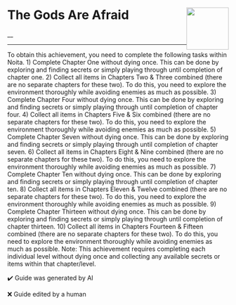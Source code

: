 # The Gods Are Afraid <img style="float: right;" src="https://cdn.cloudflare.steamstatic.com/steamcommunity/public/images/apps/881100/08794789c5e8c3f1f85e3993fb36a4b49ac29b91.jpg" width="96" height="96">

__

---

To obtain this achievement, you need to complete the following tasks within Noita. 1) Complete Chapter One without dying once. This can be done by exploring and finding secrets or simply playing through until completion of chapter one.  2) Collect all items in Chapters Two & Three combined (there are no separate chapters for these two). To do this, you need to explore the environment thoroughly while avoiding enemies as much as possible. 3) Complete Chapter Four without dying once. This can be done by exploring and finding secrets or simply playing through until completion of chapter four.  4) Collect all items in Chapters Five & Six combined (there are no separate chapters for these two). To do this, you need to explore the environment thoroughly while avoiding enemies as much as possible. 5) Complete Chapter Seven without dying once. This can be done by exploring and finding secrets or simply playing through until completion of chapter seven.  6) Collect all items in Chapters Eight & Nine combined (there are no separate chapters for these two). To do this, you need to explore the environment thoroughly while avoiding enemies as much as possible. 7) Complete Chapter Ten without dying once. This can be done by exploring and finding secrets or simply playing through until completion of chapter ten.  8) Collect all items in Chapters Eleven & Twelve combined (there are no separate chapters for these two). To do this, you need to explore the environment thoroughly while avoiding enemies as much as possible. 9) Complete Chapter Thirteen without dying once. This can be done by exploring and finding secrets or simply playing through until completion of chapter thirteen.  10) Collect all items in Chapters Fourteen & Fifteen combined (there are no separate chapters for these two). To do this, you need to explore the environment thoroughly while avoiding enemies as much as possible. 
Note: This achievement requires completing each individual level without dying once and collecting any available secrets or items within that chapter/level.


:heavy_check_mark: Guide was generated by AI

:x: Guide edited by a human